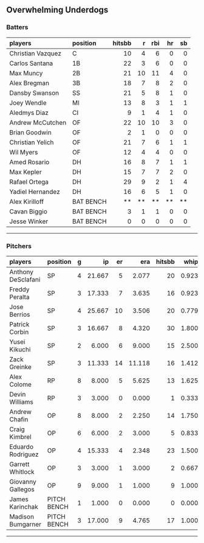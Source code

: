 ## Overwhelming Underdogs

### Batters

 
|players           |position  | hitsbb|  r| rbi| hr| sb| 
|:-----------------|:---------|------:|--:|---:|--:|--:| 
|Christian Vazquez |C         |     10|  4|   6|  0|  0| 
|Carlos Santana    |1B        |     22|  3|   6|  0|  0| 
|Max Muncy         |2B        |     21| 10|  11|  4|  0| 
|Alex Bregman      |3B        |     18|  7|   8|  2|  0| 
|Dansby Swanson    |SS        |     21|  5|   8|  1|  0| 
|Joey Wendle       |MI        |     13|  8|   3|  1|  1| 
|Aledmys Diaz      |CI        |      9|  1|   4|  1|  0| 
|Andrew McCutchen  |OF        |     22| 10|  10|  3|  0| 
|Brian Goodwin     |OF        |      2|  1|   0|  0|  0| 
|Christian Yelich  |OF        |     21|  7|   6|  1|  1| 
|Wil Myers         |OF        |     12|  4|   4|  0|  0| 
|Amed Rosario      |DH        |     16|  8|   7|  1|  1| 
|Max Kepler        |DH        |     15|  7|   7|  2|  0| 
|Rafael Ortega     |DH        |     29|  9|   2|  1|  4| 
|Yadiel Hernandez  |DH        |     16|  6|   5|  1|  0| 
|Alex Kirilloff    |BAT BENCH |     **| **|  **| **| **| 
|Cavan Biggio      |BAT BENCH |      3|  1|   1|  0|  0| 
|Jesse Winker      |BAT BENCH |      0|  0|   0|  0|  0| 


* * *

### Pitchers

 
|players            |position    |  g|     ip| er|    era| hitsbb|  whip| so|  w| sv| 
|:------------------|:-----------|--:|------:|--:|------:|------:|-----:|--:|--:|--:| 
|Anthony DeSclafani |SP          |  4| 21.667|  5|  2.077|     20| 0.923| 15|  2|  0| 
|Freddy Peralta     |SP          |  3| 17.333|  7|  3.635|     16| 0.923| 23|  1|  0| 
|Jose Berrios       |SP          |  4| 25.667| 10|  3.506|     20| 0.779| 27|  1|  0| 
|Patrick Corbin     |SP          |  3| 16.667|  8|  4.320|     30| 1.800| 21|  1|  0| 
|Yusei Kikuchi      |SP          |  2|  6.000|  6|  9.000|     15| 2.500|  6|  0|  0| 
|Zack Greinke       |SP          |  3| 11.333| 14| 11.118|     16| 1.412| 10|  0|  0| 
|Alex Colome        |RP          |  8|  8.000|  5|  5.625|     13| 1.625|  8|  0|  4| 
|Devin Williams     |RP          |  3|  3.000|  0|  0.000|      1| 0.333|  7|  1|  0| 
|Andrew Chafin      |OP          |  8|  8.000|  2|  2.250|     14| 1.750|  7|  1|  2| 
|Craig Kimbrel      |OP          |  6|  6.000|  2|  3.000|      5| 0.833|  9|  0|  0| 
|Eduardo Rodriguez  |OP          |  4| 15.333|  4|  2.348|     23| 1.500| 20|  2|  0| 
|Garrett Whitlock   |OP          |  3|  3.000|  1|  3.000|      2| 0.667|  3|  0|  0| 
|Giovanny Gallegos  |OP          |  9|  9.000|  1|  1.000|      9| 1.000| 11|  1|  6| 
|James Karinchak    |PITCH BENCH |  1|  1.000|  0|  0.000|      0| 0.000|  1|  0|  0| 
|Madison Bumgarner  |PITCH BENCH |  3| 17.000|  9|  4.765|     17| 1.000| 12|  0|  0| 


* * *


